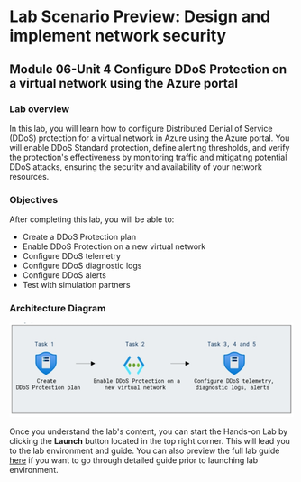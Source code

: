 # Lab Scenario Preview: Design and implement network security

## Module 06-Unit 4 Configure DDoS Protection on a virtual network using the Azure portal 

### Lab overview

In this lab, you will learn how to configure Distributed Denial of Service (DDoS) protection for a virtual network in Azure using the Azure portal. You will enable DDoS Standard protection, define alerting thresholds, and verify the protection's effectiveness by monitoring traffic and mitigating potential DDoS attacks, ensuring the security and availability of your network resources.

### Objectives
  
After completing this lab, you will be able to:

- Create a DDoS Protection plan
- Enable DDoS Protection on a new virtual network
- Configure DDoS telemetry
- Configure DDoS diagnostic logs
- Configure DDoS alerts
- Test with simulation partners

### Architecture Diagram

![](media/archi-6-4.png) 

Once you understand the lab's content, you can start the Hands-on Lab by clicking the **Launch** button located in the top right corner. This will lead you to the lab environment and guide. You can also preview the full lab guide [here](https://experience.cloudlabs.ai/#/labguidepreview/7416be56-a02b-46be-ace9-302c88e40c7b) if you want to go through detailed guide prior to launching lab environment.












